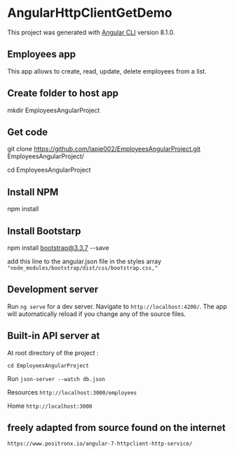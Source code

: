 # AngularHttpClientGetDemo

This project was generated with [Angular CLI](https://github.com/angular/angular-cli) version 8.1.0.

## Employees app
This app allows to create, read, update, delete employees from a list. 

## Create folder to host app
mkdir EmployeesAngularProject

## Get code
git clone https://github.com/lapie002/EmployeesAngularProject.git EmployeesAngularProject/

cd EmployeesAngularProject

## Install NPM
npm install

## Install Bootstarp
npm install bootstrap@3.3.7 --save

add this line to the angular.json file in the styles array 
`"node_modules/bootstrap/dist/css/bootstrap.css,"`

## Development server

Run `ng serve` for a dev server. Navigate to `http://localhost:4200/`. The app will automatically reload if you change any of the source files.

## Built-in API server at 

At root directory of the project : 

`cd EmployeesAngularProject`

Run `json-server --watch db.json`

  Resources
  `http://localhost:3000/employees`

  Home
  `http://localhost:3000`
  
## freely adapted from source found on the internet
`https://www.positronx.io/angular-7-httpclient-http-service/`


